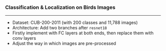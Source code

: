 ### Classification & Localization on Birds Images
---
* Dataset: CUB-200-2011 (with 200 classes and 11,788 images)
* Architecture: Add two branches after `resnet18`
* Firstly implement with FC layers at both ends, then replace them with conv layers
* Adjust the way in which images are pre-processed
